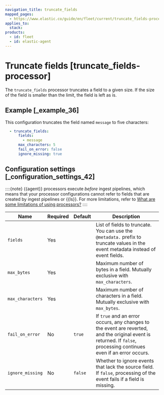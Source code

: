 ```yaml
---
navigation_title: truncate_fields
mapped_pages:
  - https://www.elastic.co/guide/en/fleet/current/truncate_fields-processor.html
applies_to:
  stack:
products:
  - id: fleet
  - id: elastic-agent
---
```


# Truncate fields [truncate_fields-processor]


The `truncate_fields` processor truncates a field to a given size. If the size of the field is smaller than the limit, the field is left as is.


## Example [_example_36]

This configuration truncates the field named `message` to five characters:

```yaml
  - truncate_fields:
      fields:
        - message
      max_characters: 5
      fail_on_error: false
      ignore_missing: true
```


## Configuration settings [_configuration_settings_42]

::::{note}
{{agent}} processors execute *before* ingest pipelines, which means that your processor configurations cannot refer to fields that are created by ingest pipelines or {{ls}}. For more limitations, refer to [What are some limitations of using processors?](/reference/fleet/agent-processors.md#limitations)
::::


| Name | Required | Default | Description |
| --- | --- | --- | --- |
| `fields` | Yes |  | List of fields to truncate. You can use the `@metadata.` prefix to truncate values in the event metadata instead of event fields. |
| `max_bytes` | Yes |  | Maximum number of bytes in a field. Mutually exclusive with `max_characters`. |
| `max_characters` | Yes |  | Maximum number of characters in a field. Mutually exclusive with `max_bytes`. |
| `fail_on_error` | No | `true` | If `true` and an error occurs, any changes to the event are reverted, and the original event is returned. If `false`, processing continues even if an error occurs. |
| `ignore_missing` | No | `false` | Whether to ignore events that lack the source field. If `false`, processing of the event fails if a field is missing. |

